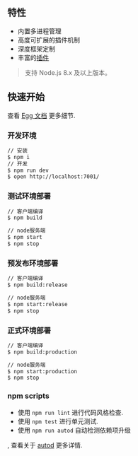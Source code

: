 ## 特性

- 内置多进程管理
- 高度可扩展的插件机制
- 深度框架定制
- 丰富的[插件](https://github.com/search?q=topic%3Aegg-plugin&type=Repositories)

> 支持 Node.js 8.x 及以上版本。

## 快速开始

<!-- add docs here for user -->

查看 [Egg 文档][egg] 更多细节.

### 开发环境

```bash
// 安装
$ npm i
// 开发
$ npm run dev
$ open http://localhost:7001/
```

### 测试环境部署

```bash
// 客户端编译
$ npm build

// node服务端
$ npm start
$ npm stop
```

### 预发布环境部署

```bash
// 客户端编译
$ npm build:release

// node服务端
$ npm start:release
$ npm stop
```

### 正式环境部署

```bash
// 客户端编译
$ npm build:production

// node服务端
$ npm start:production
$ npm stop
```

### npm scripts

- 使用 `npm run lint` 进行代码风格检查.
- 使用 `npm test` 进行单元测试.
- 使用 `npm run autod` 自动检测依赖项升级
                     
, 查看关于 [autod](https://www.npmjs.com/package/autod) 更多详情.


[egg]: https://eggjs.org
